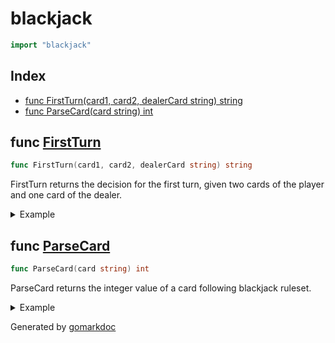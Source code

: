 <!-- Code generated by gomarkdoc. DO NOT EDIT -->

# blackjack

```go
import "blackjack"
```

## Index

- [func FirstTurn(card1, card2, dealerCard string) string](<#func-firstturn>)
- [func ParseCard(card string) int](<#func-parsecard>)


## func [FirstTurn](<https://github.com/vpayno/exercism-workspace/blob/main/go/blackjack/blackjack.go#L33>)

```go
func FirstTurn(card1, card2, dealerCard string) string
```

FirstTurn returns the decision for the first turn, given two cards of the player and one card of the dealer.

<details><summary>Example</summary>
<p>

```go
{
	fmt.Println(FirstTurn("ace", "ace", "jack"))
	fmt.Println(FirstTurn("ace", "king", "ace"))
	fmt.Println(FirstTurn("five", "queen", "ace"))

}
```

#### Output

```
P
S
H
```

</p>
</details>

## func [ParseCard](<https://github.com/vpayno/exercism-workspace/blob/main/go/blackjack/blackjack.go#L4>)

```go
func ParseCard(card string) int
```

ParseCard returns the integer value of a card following blackjack ruleset.

<details><summary>Example</summary>
<p>

```go
{
	fmt.Println(ParseCard("ace"))

}
```

#### Output

```
11
```

</p>
</details>



Generated by [gomarkdoc](<https://github.com/princjef/gomarkdoc>)
